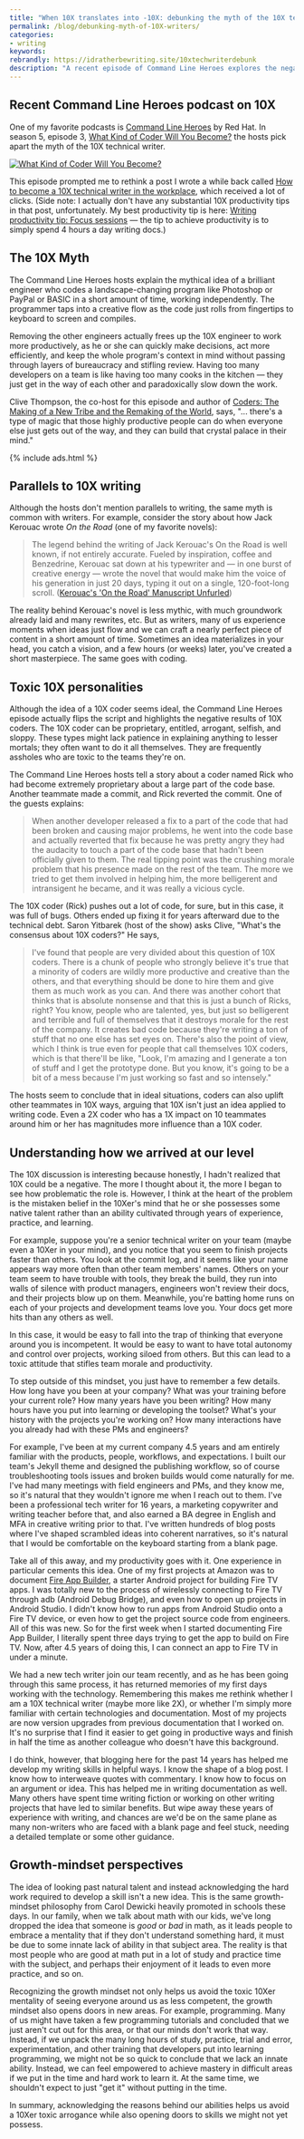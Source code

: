 ```yaml
---
title: "When 10X translates into -10X: debunking the myth of the 10X technical coder/writer"
permalink: /blog/debunking-myth-of-10X-writers/
categories:
- writing
keywords:
rebrandly: https://idratherbewriting.site/10xtechwriterdebunk
description: "A recent episode of Command Line Heroes explores the negatives of toxic 10X coders. I think a change in mindset to acknowledge how each of us climbed to our levels can help avoid some of the toxicity inherent in 10X."
---
```


## Recent Command Line Heroes podcast on 10X

One of my favorite podcasts is [Command Line Heroes](https://www.redhat.com/en/command-line-heroes/) by Red Hat. In season 5, episode 3, [What Kind of Coder Will You Become?](https://www.redhat.com/en/command-line-heroes/season-5/what-kind-of-coder-will-you-become) the hosts pick apart the myth of the 10X technical writer.

<a href="https://www.redhat.com/en/command-line-heroes/season-5/what-kind-of-coder-will-you-become"><img src="https://s3.us-west-1.wasabisys.com/idbwmedia.com/images/commandlineheroes.png" alt="What Kind of Coder Will You Become?" /></a>

This episode prompted me to rethink a post I wrote a while back called [How to become a 10X technical writer in the workplace](https://idratherbewriting.com/2019/02/07/how-to-become-a-10x-technical-writer-in-the-workplace/), which received a lot of clicks. (Side note: I actually don't have any substantial 10X productivity tips in that post, unfortunately. My best productivity tip is here: [Writing productivity tip: Focus sessions](https://idratherbewriting.com/blog/writing-productivity-through-focus-sessions/) &mdash; the tip to achieve productivity is to simply spend 4 hours a day writing docs.)

## The 10X Myth

The Command Line Heroes hosts explain the mythical idea of a brilliant engineer who codes a landscape-changing program like Photoshop or PayPal or BASIC in a short amount of time, working independently. The programmer taps into a creative flow as the code just rolls from fingertips to keyboard to screen and compiles.

Removing the other engineers actually frees up the 10X engineer to work more productively, as he or she can quickly make decisions, act more efficiently, and keep the whole program's context in mind without passing through layers of bureaucracy and stifling review. Having too many developers on a team is like having too many cooks in the kitchen &mdash; they just get in the way of each other and paradoxically slow down the work.

Clive Thompson, the co-host for this episode and author of [Coders: The Making of a New Tribe and the Remaking of the World](https://www.amazon.com/gp/product/B07DBRNN1Z/), says, "... there's a type of magic that those highly productive people can do when everyone else just gets out of the way, and they can build that crystal palace in their mind."

{% include ads.html %}

## Parallels to 10X writing

Although the hosts don't mention parallels to writing, the same myth is common with writers. For example, consider the story about how Jack Kerouac wrote *On the Road* (one of my favorite novels):

> The legend behind the writing of Jack Kerouac's On the Road is well known, if not entirely accurate. Fueled by inspiration, coffee and Benzedrine, Kerouac sat down at his typewriter and &mdash; in one burst of creative energy &mdash; wrote the novel that would make him the voice of his generation in just 20 days, typing it out on a single, 120-foot-long scroll. ([Kerouac's 'On the Road' Manuscript Unfurled](https://www.npr.org/templates/story/story.php?storyId=11709924.))

The reality behind Kerouac's novel is less mythic, with much groundwork already laid and many rewrites, etc. But as writers, many of us experience moments when ideas just flow and we can craft a nearly perfect piece of content in a short amount of time. Sometimes an idea materializes in your head, you catch a vision, and a few hours (or weeks) later, you've created a short masterpiece. The same goes with coding.

## Toxic 10X personalities

Although the idea of a 10X coder seems ideal, the Command Line Heroes episode actually flips the script and highlights the negative results of 10X coders. The 10X coder can be proprietary, entitled, arrogant, selfish, and sloppy. These types might lack patience in explaining anything to lesser mortals; they often want to do it all themselves. They are frequently assholes who are toxic to the teams they're on.

The Command Line Heroes hosts tell a story about a coder named Rick who had become extremely proprietary about a large part of the code base. Another teammate made a commit, and Rick reverted the commit. One of the guests explains:

> When another developer released a fix to a part of the code that had been broken and causing major problems, he went into the code base and actually reverted that fix because he was pretty angry they had the audacity to touch a part of the code base that hadn't been officially given to them. The real tipping point was the crushing morale problem that his presence made on the rest of the team. The more we tried to get them involved in helping him, the more belligerent and intransigent he became, and it was really a vicious cycle.

The 10X coder (Rick) pushes out a lot of code, for sure, but in this case, it was full of bugs. Others ended up fixing it for years afterward due to the technical debt. Saron Yitbarek (host of the show) asks Clive, "What's the consensus about 10X coders?" He says,

> I've found that people are very divided about this question of 10X coders. There is a chunk of people who strongly believe it's true that a minority of coders are wildly more productive and creative than the others, and that everything should be done to hire them and give them as much work as you can. And there was another cohort that thinks that is absolute nonsense and that this is just a bunch of Ricks, right? You know, people who are talented, yes, but just so belligerent and terrible and full of themselves that it destroys morale for the rest of the company. It creates bad code because they're writing a ton of stuff that no one else has set eyes on. There's also the point of view, which I think is true even for people that call themselves 10X coders, which is that there'll be like, "Look, I'm amazing and I generate a ton of stuff and I get the prototype done. But you know, it's going to be a bit of a mess because I'm just working so fast and so intensely."

The hosts seem to conclude that in ideal situations, coders can also uplift other teammates in 10X ways, arguing that 10X isn't just an idea applied to writing code. Even a 2X coder who has a 1X impact on 10 teammates around him or her has magnitudes more influence than a 10X coder.

## Understanding how we arrived at our level

The 10X discussion is interesting because honestly, I hadn't realized that 10X could be a negative. The more I thought about it, the more I began to see how problematic the role is. However, I think at the heart of the problem is the mistaken belief in the 10Xer's mind that he or she possesses some native talent rather than an ability cultivated through years of experience, practice, and learning.

For example, suppose you're a senior technical writer on your team (maybe even a 10Xer in your mind), and you notice that you seem to finish projects faster than others. You look at the commit log, and it seems like your name appears way more often than other team members' names. Others on your team seem to have trouble with tools, they break the build, they run into walls of silence with product managers, engineers won't review their docs, and their projects blow up on them. Meanwhile, you're batting home runs on each of your projects and development teams love you. Your docs get more hits than any others as well.

In this case, it would be easy to fall into the trap of thinking that everyone around you is incompetent. It would be easy to want to have total autonomy and control over projects, working siloed from others. But this can lead to a toxic attitude that stifles team morale and productivity.

To step outside of this mindset, you just have to remember a few details. How long have you been at your company? What was your training before your current role? How many years have you been writing? How many hours have you put into learning or developing the toolset? What's your history with the projects you're working on? How many interactions have you already had with these PMs and engineers?

For example, I've been at my current company 4.5 years and am entirely familiar with the products, people, workflows, and expectations. I built our team's Jekyll theme and designed the publishing workflow, so of course troubleshooting tools issues and broken builds would come naturally for me. I've had many meetings with field engineers and PMs, and they know me, so it's natural that they wouldn't ignore me when I reach out to them. I've been a professional tech writer for 16 years, a marketing copywriter and writing teacher before that, and also earned a BA degree in English and MFA in creative writing prior to that. I've written hundreds of blog posts where I've shaped scrambled ideas into coherent narratives, so it's natural that I would be comfortable on the keyboard starting from a blank page.

Take all of this away, and my productivity goes with it. One experience in particular cements this idea. One of my first projects at Amazon was to document [Fire App Builder](https://developer.amazon.com/docs/fire-app-builder/overview.html), a starter Android project for building Fire TV apps. I was totally new to the process of wirelessly connecting to Fire TV through adb (Android Debug Bridge), and even how to open up projects in Android Studio. I didn't know how to run apps from Android Studio onto a Fire TV device, or even how to get the project source code from engineers. All of this was new. So for the first week when I started documenting Fire App Builder, I literally spent three days trying to get the app to build on Fire TV. Now, after 4.5 years of doing this, I can connect an app to Fire TV in under a minute.

We had a new tech writer join our team recently, and as he has been going through this same process, it has returned memories of my first days working with the technology. Remembering this makes me rethink whether I am a 10X technical writer (maybe more like 2X), or whether I'm simply more familiar with certain technologies and documentation. Most of my projects are now version upgrades from previous documentation that I worked on. It's no surprise that I find it easier to get going in productive ways and finish in half the time as another colleague who doesn't have this background.

I do think, however, that blogging here for the past 14 years has helped me develop my writing skills in helpful ways. I know the shape of a blog post. I know how to interweave quotes with commentary. I know how to focus on an argument or idea. This has helped me in writing documentation as well. Many others have spent time writing fiction or working on other writing projects that have led to similar benefits. But wipe away these years of experience with writing, and chances are we'd be on the same plane as many non-writers who are faced with a blank page and feel stuck, needing a detailed template or some other guidance.

## Growth-mindset perspectives

The idea of looking past natural talent and instead acknowledging the hard work required to develop a skill isn't a new idea. This is the same growth-mindset philosophy from Carol Dewicki heavily promoted in schools these days. In our family, when we talk about math with our kids, we've long dropped the idea that someone is *good* or *bad* in math, as it leads people to embrace a mentality that if they don't understand something hard, it must be due to some innate lack of ability in that subject area. The reality is that most people who are good at math put in a lot of study and practice time with the subject, and perhaps their enjoyment of it leads to even more practice, and so on.

Recognizing the growth mindset not only helps us avoid the toxic 10Xer mentality of seeing everyone around us as less competent, the growth mindset also opens doors in new areas. For example, programming. Many of us might have taken a few programming tutorials and concluded that we just aren't cut out for this area, or that our minds don't work that way. Instead, if we unpack the many long hours of study, practice, trial and error, experimentation, and other training that developers put into learning programming, we might not be so quick to conclude that we lack an innate ability. Instead, we can feel empowered to achieve mastery in difficult areas if we put in the time and hard work to learn it. At the same time, we shouldn't expect to just "get it" without putting in the time.

In summary, acknowledging the reasons behind our abilities helps us avoid a 10Xer toxic arrogance while also opening doors to skills we might not yet possess.
